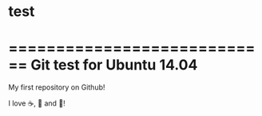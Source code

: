# test
============================
Git test for Ubuntu 14.04
============================
My first repository on Github!

I love :coffee:, :pizza: and :girl:!
